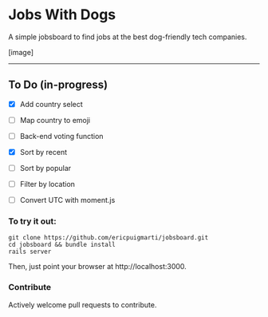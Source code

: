 # Jobs With Dogs

A simple jobsboard to find jobs at the best dog-friendly tech companies.

[image]

---------

## To Do (in-progress)

- [x] Add country select
- [ ] Map country to emoji
- [ ] Back-end voting function
- [x] Sort by recent
- [ ] Sort by popular
- [ ] Filter by location
- [ ] Convert UTC with moment.js


### To try it out:

```
git clone https://github.com/ericpuigmarti/jobsboard.git
cd jobsboard && bundle install
rails server
```
Then, just point your browser at http://localhost:3000.

### Contribute

Actively welcome pull requests to contribute.

<!-- 
### Things you may want to cover:

* Ruby version 
```
ruby 2.4.0p0 (2016-12-24 revision 57164) [x86_64-darwin16]
```

* System dependencies

* Configuration

* Database creation

* Database initialization

* How to run the test suite

* Services (job queues, cache servers, search engines, etc.)

* Deployment instructions

* ...
-->

